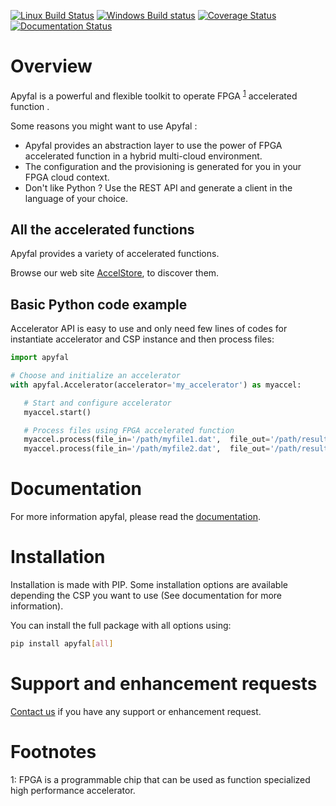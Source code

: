 [![Linux Build Status](https://travis-ci.org/Accelize/apyfal.svg?branch=master)](https://travis-ci.org/Accelize/apyfal)
[![Windows Build status](https://ci.appveyor.com/api/projects/status/qo4tfua8spb2jt42/branch/master?svg=true)](https://ci.appveyor.com/project/xlz-jgoutin/acceleratorapi/branch/master)
[![Coverage Status](https://coveralls.io/repos/github/Accelize/apyfal/badge.svg?branch=master)](https://coveralls.io/github/Accelize/apyfal?branch=master)
[![Documentation Status](https://readthedocs.org/projects/acceleratorapi/badge/?version=latest)](https://acceleratorapi.readthedocs.io/en/latest/?badge=latest)

# Overview

Apyfal is a powerful and flexible toolkit to operate FPGA <sup>[1](#fpga)</sup> accelerated function .

Some reasons you might want to use Apyfal :

+ Apyfal provides an abstraction layer to use the power of FPGA accelerated function in a hybrid
  multi-cloud environment.
+ The configuration and the provisioning is generated for you in your FPGA cloud context.
+ Don't like Python ? Use the REST API and generate a client in the language of your choice.

## All the accelerated functions

Apyfal provides a variety of accelerated functions.

Browse our web site [AccelStore](https://accelstore.accelize.com), to discover them.

## Basic Python code example

Accelerator API is easy to use and only need few lines of codes for instantiate accelerator and CSP instance and then
 process files:

```python
import apyfal

# Choose and initialize an accelerator
with apyfal.Accelerator(accelerator='my_accelerator') as myaccel:

   # Start and configure accelerator
   myaccel.start()

   # Process files using FPGA accelerated function
   myaccel.process(file_in='/path/myfile1.dat',  file_out='/path/result1.dat')
   myaccel.process(file_in='/path/myfile2.dat',  file_out='/path/result2.dat')
```

# Documentation

For more information apyfal, please read the [documentation](https://acceleratorapi.readthedocs.io).

# Installation

Installation is made with PIP. Some installation options are available depending the CSP you want to use (See 
documentation for more information).

You can install the full package with all options using:
```bash
pip install apyfal[all]
```

# Support and enhancement requests
[Contact us](https://www.accelize.com/contact) if you have any support or enhancement request.


# Footnotes

<a name="fpga">1</a>: FPGA is a programmable chip that can be used as function specialized high performance accelerator.
